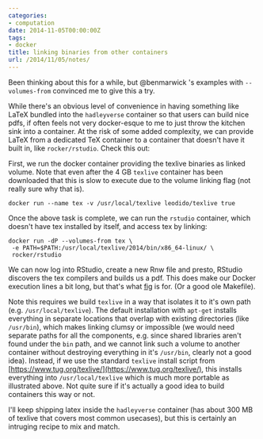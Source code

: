 ```yaml
---
categories:
- computation
date: 2014-11-05T00:00:00Z
tags:
- docker
title: linking binaries from other containers
url: /2014/11/05/notes/
---
```


Been thinking about this for a while, but @benmarwick 's examples with
`--volumes-from` convinced me to give this a try.

While there's an obvious level of convenience in having something like
LaTeX bundled into the `hadleyverse` container so that users can build
nice pdfs, if often feels not very docker-esque to me to just throw the
kitchen sink into a container.  At the risk of some added complexity,
we can provide LaTeX from a dedicated TeX container to a container that
doesn't have it built in, like `rocker/rstudio`.  Check this out:

First, we run the docker container providing the texlive binaries
as linked volume.  Note that even after the 4 GB `texlive` container
has been downloaded that this is slow to execute due to the volume
linking flag (not really sure why that is). 

``` 
docker run --name tex -v /usr/local/texlive leodido/texlive true
```

Once the above task is complete, we can run the `rstudio` container,
which doesn't have tex installed by itself, and access tex by linking:

```
docker run -dP --volumes-from tex \
 -e PATH=$PATH:/usr/local/texlive/2014/bin/x86_64-linux/ \
 rocker/rstudio
```

We can now log into RStudio, create a new Rnw file and presto, RStudio
discovers the tex compilers and builds us a pdf.  This does make our
Docker execution lines a bit long, but that's what [fig](www.fig.sh)
is for.  (Or a good ole Makefile).


Note this requires we build `texlive` in a way that isolates it to
it's own path (e.g. `/usr/local/texlive`).  The default installation
with `apt-get` installs everything in separate locations that
overlap with existing directories (like `/usr/bin`), which makes
linking clumsy or impossible (we would need separate paths for all
the components, e.g. since shared libraries aren't found under the
`bin` path, and we cannot link such a volume to another container
without destroying everything in it's `/usr/bin`, clearly not a
good idea).  Instead, if we use the standard `texlive` install script
from [https://www.tug.org/texlive/](https://www.tug.org/texlive/),
this installs everything into `/usr/local/texlive` which is much more
portable as illustrated above.  Not quite sure if it's actually a good
idea to build containers this way or not.

I'll keep shipping latex inside the `hadleyverse` container (has about 300
MB of texlive that covers most common usecases), but this is certainly 
an intruging recipe to mix and match. 
